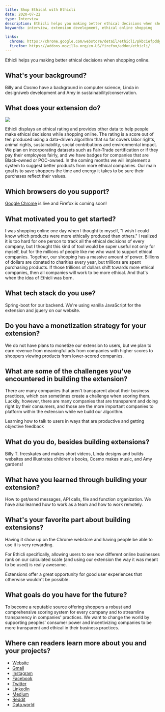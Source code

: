 ```yaml
---
title: Shop Ethical with Ethicli
date: 2020-07-22
type: Interview
description: Ethicli helps you making better ethical decisions when shopping online.
keywords: interview, extension development, ethical online shopping

links:
  chrome: https://chrome.google.com/webstore/detail/ethicli/pkbciefpddgopoopoffffnnfobiofagl/
  firefox: https://addons.mozilla.org/en-US/firefox/addon/ethicli/
---
```


Ethicli helps you making better ethical decisions when shopping online.

<!--more-->

What's your background?
-----------------------

Billy and Cosmo have a background in computer science, Linda in design/web development and Amy in sustainability/conservation.


What does your extension do?
----------------------------

![](/images/Ethicli/Intro.png)

Ethicli displays an ethical rating and provides other data to help people make ethical decisions while shopping online. The rating is a score out of ten produced using a data-driven algorithm that so far covers labor rights, animal rights, sustainability, social contributions and environmental impact. We plan on incorporating datasets such as Fair-Trade certification or if they pay their employees fairly, and we have badges for companies that are Black-owned or POC-owned. In the coming months we will implement a system to suggest better products from more ethical companies. Our main goal is to save shoppers the time and energy it takes to be sure their purchases reflect their values.


Which browsers do you support?
------------------------------

[Google Chrome](https://chrome.google.com/webstore/detail/ethicli/pkbciefpddgopoopoffffnnfobiofagl/) is live and Firefox is coming soon!


What motivated you to get started?
----------------------------------

I was shopping online one day when I thought to myself, "I wish I could know which products were more ethically produced than others." I realized it is too hard for one person to track all the ethical decisions of every company, but I thought this kind of tool would be super useful not only for myself, but for the millions of people like me who want to support ethical companies. Together, our shopping has a massive amount of power. Billions of dollars are donated to charities every year, but trillions are spent purchasing products. If those trillions of dollars shift towards more ethical companies, then all companies will work to be more ethical. And that's when the idea of Ethicli was born.


What tech stack do you use?
---------------------------

Spring-boot for our backend. We're using vanilla JavaScript for the extension and jquery on our website.


Do you have a monetization strategy for your extension?
-------------------------------------------------------

We do not have plans to monetize our extension to users, but we plan to earn revenue from meaningful ads from companies with higher scores to shoppers viewing products from lower-scored companies.


What are some of the challenges you've encountered in building the extension?
-----------------------------------------------------------------------------

There are many companies that aren't transparent about their business practices, which can sometimes create a challenge when scoring them. Luckily, however, there are many companies that are transparent and doing right by their consumers, and those are the more important companies to platform within the extension while we build our algorithm.

Learning how to talk to users in ways that are productive and getting objective feedback


What do you do, besides building extensions?
--------------------------------------------

Billy T. freeskates and makes short videos, Linda designs and builds websites and illustrates children's books, Cosmo makes music, and Amy gardens!


What have you learned through building your extension?
------------------------------------------------------

How to get/send messages, API calls, file and function organization. We have also learned how to work as a team and how to work remotely.


What's your favorite part about building extensions?
----------------------------------------------------

Having it show up on the Chrome webstore and having people be able to use it is very rewarding.

For Ethicli specifically, allowing users to see how different online businesses rank on our calculated scale (and using our extension the way it was meant to be used) is really awesome.

Extensions offer a great opportunity for good user experiences that otherwise wouldn't be possible.


What goals do you have for the future?
--------------------------------------

To become a reputable source offering shoppers a robust and comprehensive scoring system for every company and to streamline transparency in companies' practices. We want to change the world by supporting peoples' consumer power and incentivizing companies to be more transparent and ethical in their business practices.


Where can readers learn more about you and your projects?
---------------------------------------------------------

 - [Website](https://www.ethicli.com)
 - [Gmail](mailto:team.ethicli@gmail.com)
 - [Instagram](https://www.instagram.com/shop.ethicli/)
 - [Facebook](https://www.facebook.com/Ethicli-103112784758042/?view_public_for=103112784758042)
 - [Twitter](https://twitter.com/Shop_Ethicli)
 - [LinkedIn](https://www.linkedin.com/company/ethicli)
 - [Medium](https://medium.com/@team.ethicli)
 - [Reddit](https://www.reddit.com/r/Ethicli/)
 - [Data.world](https://data.world/ethicli)
